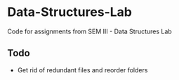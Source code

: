 # Data-Structures-Lab
Code for assignments from SEM III - Data Structures Lab

## Todo
* Get rid of redundant files and reorder folders
